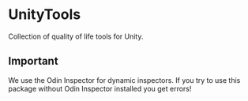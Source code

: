 # UnityTools
Collection of quality of life tools for Unity.

## Important ##
We use the Odin Inspector for dynamic inspectors. If you try to use this package without Odin Inspector installed you get errors!